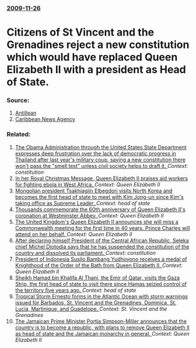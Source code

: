 ### [2009-11-26](/news/2009/11/26/index.md)

#  Citizens of St Vincent and the Grenadines reject a new constitution which would have replaced Queen Elizabeth II with a president as Head of State. 




### Source:

1. [Antillean](http://www.antillean.org/2009/11/26/constitutional-reform-referendum-defeated-in-st-vincent-the-grenadines/)
2. [Caribbean News Agency](http://www.cananews.net/news/131/ARTICLE/44142/2009-11-26.html)

### Related:

1. [The Obama Administration through the United States State Department expresses deep frustration over the lack of democratic progress in Thailand after last year's military coup, saying a new constitution there won't pass the "smell test" unless civil society helps to draft it. ](/news/2015/11/19/the-obama-administration-through-the-united-states-state-department-expresses-deep-frustration-over-the-lack-of-democratic-progress-in-thail.md) _Context: constitution_
2. [In her Royal Christmas Message, Queen Elizabeth II praises aid workers for fighting ebola in West Africa. ](/news/2014/12/25/in-her-royal-christmas-message-queen-elizabeth-ii-praises-aid-workers-for-fighting-ebola-in-west-africa.md) _Context: Queen Elizabeth II_
3. [Mongolian president Tsakhiagiin Elbegdorj visits North Korea and becomes the first head of state to meet with Kim Jong-un since Kim's taking office as Supreme Leader. ](/news/2013/10/30/mongolian-president-tsakhiagiin-elbegdorj-visits-north-korea-and-becomes-the-first-head-of-state-to-meet-with-kim-jong-un-since-kim-s-taking.md) _Context: head of state_
4. [Thousands commemorate the 60th anniversary of Queen Elizabeth II's coronation at Westminster Abbey. ](/news/2013/06/4/thousands-commemorate-the-60th-anniversary-of-queen-elizabeth-ii-s-coronation-at-westminster-abbey.md) _Context: Queen Elizabeth II_
5. [The United Kingdom's Queen Elizabeth II announces she will miss a Commonwealth meeting for the first time in 40 years. Prince Charles will attend on her behalf. ](/news/2013/05/7/the-united-kingdom-s-queen-elizabeth-ii-announces-she-will-miss-a-commonwealth-meeting-for-the-first-time-in-40-years-prince-charles-will-a.md) _Context: Queen Elizabeth II_
6. [After declaring himself President of the Central African Republic, Seleka chief Michel Djotodia says that he has suspended the constitution of the country and dissolved its parliament. ](/news/2013/03/26/after-declaring-himself-president-of-the-central-african-republic-seleka-chief-michel-djotodia-says-that-he-has-suspended-the-constitution.md) _Context: constitution_
7. [President of Indonesia Susilo Bambang Yudhoyono receives a medal of Knighthood of the Order of the Bath from Queen Elizabeth II. ](/news/2012/11/1/president-of-indonesia-susilo-bambang-yudhoyono-receives-a-medal-of-knighthood-of-the-order-of-the-bath-from-queen-elizabeth-ii.md) _Context: Queen Elizabeth II_
8. [Sheikh Hamad bin Khalifa Al Thani, the Emir of Qatar, visits the Gaza Strip, the first head of state to visit there since Hamas seized control of the territory five years ago. ](/news/2012/10/23/sheikh-hamad-bin-khalifa-al-thani-the-emir-of-qatar-visits-the-gaza-strip-the-first-head-of-state-to-visit-there-since-hamas-seized-contr.md) _Context: head of state_
9. [Tropical Storm Ernesto forms in the Atlantic Ocean with storm warnings issued for Barbados, St. Vincent and the Grenadines, Dominica, St. Lucia, Martinique, and Guadelope. ](/news/2012/08/2/tropical-storm-ernesto-forms-in-the-atlantic-ocean-with-storm-warnings-issued-for-barbados-st-vincent-and-the-grenadines-dominica-st-lu.md) _Context: St. Vincent and the Grenadines_
10. [The Jamaican Prime Minister Portia Simpson-Miller announces that the country is to become a republic, with plans to remove Queen Elizabeth II as head of state and the Jamaican monarchy in general. ](/news/2012/01/6/the-jamaican-prime-minister-portia-simpson-miller-announces-that-the-country-is-to-become-a-republic-with-plans-to-remove-queen-elizabeth-i.md) _Context: Queen Elizabeth II_

